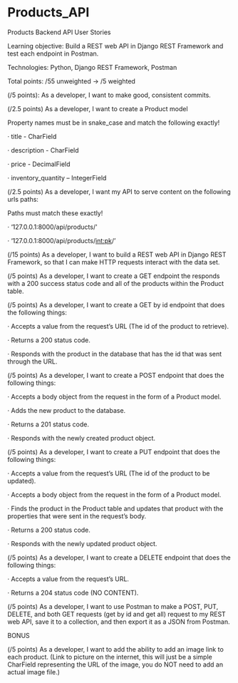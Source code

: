 # Products_API

Products Backend API User Stories

Learning objective: Build a REST web API in Django REST Framework and test each endpoint in Postman.

Technologies: Python, Django REST Framework, Postman

Total points: /55 unweighted -> /5 weighted

(/5 points): As a developer, I want to make good, consistent commits.

(/2.5 points) As a developer, I want to create a Product model

Property names must be in snake_case and match the following exactly!

· title - CharField

· description - CharField

· price - DecimalField

· inventory_quantity – IntegerField

(/2.5 points) As a developer, I want my API to serve content on the following urls paths:

Paths must match these exactly!

· ‘127.0.0.1:8000/api/products/'

· ‘127.0.0.1:8000/api/products/<int:pk>/’

(/15 points) As a developer, I want to build a REST web API in Django REST Framework, so that I can make HTTP requests interact with the data set.

(/5 points) As a developer, I want to create a GET endpoint the responds with a 200 success status code and all of the products within the Product table.

(/5 points) As a developer, I want to create a GET by id endpoint that does the following things:

· Accepts a value from the request’s URL (The id of the product to retrieve).

· Returns a 200 status code.

· Responds with the product in the database that has the id that was sent through the URL.

(/5 points) As a developer, I want to create a POST endpoint that does the following things:

· Accepts a body object from the request in the form of a Product model.

· Adds the new product to the database.

· Returns a 201 status code.

· Responds with the newly created product object.

(/5 points) As a developer, I want to create a PUT endpoint that does the following things:

· Accepts a value from the request’s URL (The id of the product to be updated).

· Accepts a body object from the request in the form of a Product model.

· Finds the product in the Product table and updates that product with the properties that were sent in the request’s body.

· Returns a 200 status code.

· Responds with the newly updated product object.

(/5 points) As a developer, I want to create a DELETE endpoint that does the following things:

· Accepts a value from the request’s URL.

· Returns a 204 status code (NO CONTENT).

(/5 points) As a developer, I want to use Postman to make a POST, PUT, DELETE, and both GET requests (get by id and get all) request to my REST web API, save it to a collection, and then export it as a JSON from Postman.

BONUS

(/5 points) As a developer, I want to add the ability to add an image link to each product. (Link to picture on the internet, this will just be a simple CharField representing the URL of the image, you do NOT need to add an actual image file.)
